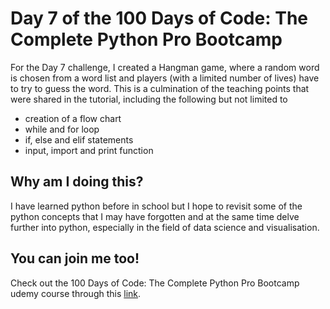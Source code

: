 <h1>Day 7 of the 100 Days of Code: The Complete Python Pro Bootcamp</h1>
<p>For the Day 7 challenge, I created a Hangman game, where a random word is chosen from a word list and players (with a limited number of lives) have to try to guess the word. This is a culmination of the teaching points that were shared in the tutorial, including the following but not limited to</p>
<ul>
  <li>creation of a flow chart </li>
  <li>while and for loop</li>
  <li>if, else and elif statements</li>
  <li>input, import and print function</li>
</ul>

<h2>Why am I doing this?</h2>
<p>I have learned python before in school but I hope to revisit some of the python concepts that I may have forgotten and at the same time delve further into python, especially in the field of data science and visualisation.</p>

<h2>You can join me too!</h2>
<p> Check out the 100 Days of Code: The Complete Python Pro Bootcamp udemy course through this <a href="https://www.udemy.com/course/100-days-of-code/">link</a>.</p>
